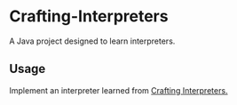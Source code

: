 # Crafting-Interpreters

A Java project designed to learn interpreters.

## Usage

Implement an interpreter learned from <a href="http://craftinginterpreters.com/">Crafting Interpreters.</a>
